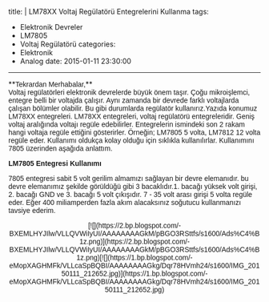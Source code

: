 title: |
  LM78XX Voltaj Regülatörü Entegrelerini Kullanma
tags:
  - Elektronik Devreler
  - LM7805
  - Voltaj Regülatörü
categories:
  - Elektronik
  - Analog
date: 2015-01-11 23:30:00
---
<div class="separator" style="clear: both; text-align: left;">**<span style="font-family: Arial, Helvetica, sans-serif;">Tekrardan Merhabalar,</span>**</div>

<div class="separator" style="clear: both; text-align: left;"><span style="font-family: Arial, Helvetica, sans-serif;">Voltaj regülatörleri elektronik devrelerde büyük önem taşır. Çoğu mikroişlemci, entegre belli bir voltajda çalışır. Aynı zamanda bir devrede farklı voltajlarda çalışan bölümler olabilir. Bu gibi durumlarda regülatör kullanırız.Yazıda konumuz LM78XX entegreleri. LM78XX entegreleri, voltaj regülatörü entegreleridir. Geniş voltaj aralığında voltajı regüle edebilirler. Entegrelerin ismindeki son 2 rakam hangi voltaja regüle ettiğini gösterirler. Örneğin; LM7805 5 volta, LM7812 12 volta regüle eder. Kullanı<!-- more -->mı oldukça kolay olduğu için sıklıkla kullanılırlar. Kullanımını 7805 üzerinden aşağıda anlattım.

**LM7805 Entegresi Kullanımı**

7805 entegresi sabit 5 volt gerilim almamızı sağlayan bir devre elemanıdır. bu devre elemanımız şekilde görüldüğü gibi 3 bacaklıdır.1\. bacağı yüksek volt girişi, 2\. bacağı GND ve 3\. bacağı 5 volt çıkışıdır. 7 - 35 volt arası girişi 5 volta regüle eder. Eğer 400 miliamperden fazla akım alacaksınız soğutucu kullanmanızı tavsiye ederim.

<div class="separator" style="clear: both; text-align: center;">[![](https://2.bp.blogspot.com/-BXEMLHYJIlw/VLLQVWiIyUI/AAAAAAAAGkM/pBGO3RSttfs/s1600/Ads%C4%B1z.png)](https://2.bp.blogspot.com/-BXEMLHYJIlw/VLLQVWiIyUI/AAAAAAAAGkM/pBGO3RSttfs/s1600/Ads%C4%B1z.png)[![](https://1.bp.blogspot.com/-eMopXAGHMFk/VLLcaSpBQBI/AAAAAAAAGkg/Dqr78HVmh24/s1600/IMG_20150111_212652.jpg)](https://1.bp.blogspot.com/-eMopXAGHMFk/VLLcaSpBQBI/AAAAAAAAGkg/Dqr78HVmh24/s1600/IMG_20150111_212652.jpg)</div>